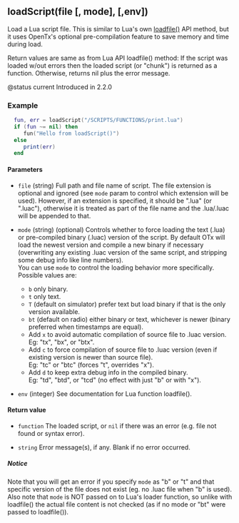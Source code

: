 <!-- This file was generated by the script. Do not edit it, any changes will be lost! -->

## loadScript(file [, mode], [,env])



Load a Lua script file. This is similar to Lua's own [loadfile()](https://www.lua.org/manual/5.2/manual.html#pdf-loadfile) 
API method,  but it uses OpenTx's optional pre-compilation feature to save memory and time during load.

Return values are same as from Lua API loadfile() method: If the script was loaded w/out errors
then the loaded script (or "chunk") is returned as a function. Otherwise, returns nil plus the error message.

@status current Introduced in 2.2.0

### Example

```lua
  fun, err = loadScript("/SCRIPTS/FUNCTIONS/print.lua")
  if (fun ~= nil) then
     fun("Hello from loadScript()")
  else
     print(err)
  end
```



#### Parameters

* `file` (string) Full path and file name of script. The file extension is optional and ignored (see `mode` param to control
  which extension will be used). However, if an extension is specified, it should be ".lua" (or ".luac"), otherwise it is treated
  as part of the file name and the .lua/.luac will be appended to that.

* `mode` (string) (optional) Controls whether to force loading the text (.lua) or pre-compiled binary (.luac)
  version of the script. By default OTx will load the newest version and compile a new binary if necessary (overwriting any
  existing .luac version of the same script, and stripping some debug info like line numbers).  
  You can use `mode` to control the loading behavior more specifically. Possible values are:
   * `b` only binary.
   * `t` only text.
   * `T` (default on simulator) prefer text but load binary if that is the only version available.
   * `bt` (default on radio) either binary or text, whichever is newer (binary preferred when timestamps are equal).
   * Add `x` to avoid automatic compilation of source file to .luac version.  
       Eg: "tx", "bx", or "btx".
   * Add `c` to force compilation of source file to .luac version (even if existing version is newer than source file).  
       Eg: "tc" or "btc" (forces "t", overrides "x").
   * Add `d` to keep extra debug info in the compiled binary.  
       Eg: "td", "btd", or "tcd" (no effect with just "b" or with "x").

* `env` (integer) See documentation for Lua function loadfile().



#### Return value

* `function` The loaded script, or `nil` if there was an error (e.g. file not found or syntax error).

* `string` Error message(s), if any. Blank if no error occurred.



##### Notice

  Note that you will get an error if you specify `mode` as "b" or "t" and that specific version of the file does not exist (eg. no .luac file when "b" is used).
  Also note that `mode` is NOT passed on to Lua's loader function, so unlike with loadfile() the actual file content is not checked (as if no mode or "bt" were passed to loadfile()).


